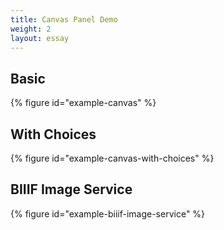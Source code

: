 ```yaml
---
title: Canvas Panel Demo
weight: 2
layout: essay
---
```


## Basic
{% figure id="example-canvas" %}

## With Choices
{% figure id="example-canvas-with-choices" %}

## BIIIF Image Service
{% figure id="example-biiif-image-service" %}
